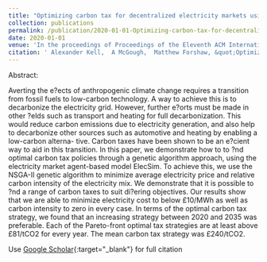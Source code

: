 ```yaml
---
title: "Optimizing carbon tax for decentralized electricity markets using an agent-based model"
collection: publications
permalink: /publication/2020-01-01-Optimizing-carbon-tax-for-decentralized-electricity-markets-using-an-agent-based-model
date: 2020-01-01
venue: 'In the proceedings of Proceedings of the Eleventh ACM International Conference on Future Energy Systems'
citation: ' Alexander Kell,  A McGough,  Matthew Forshaw, &quot;Optimizing carbon tax for decentralized electricity markets using an agent-based model.&quot; In the proceedings of Proceedings of the Eleventh ACM International Conference on Future Energy Systems, 2020.'
---
```


Abstract:

Averting the e?ects of anthropogenic climate change requires a transition from fossil fuels to low-carbon technology. A way to achieve this is to decarbonize the electricity grid. However, further e?orts must be made in other ?elds such as transport and heating for full decarbonization. This would reduce carbon emissions due to electricity generation, and also help to decarbonize other sources such as automotive and heating by enabling a low-carbon alterna- tive. Carbon taxes have been shown to be an e?cient way to aid in this transition. In this paper, we demonstrate how to to ?nd optimal carbon tax
policies through a genetic algorithm approach, using the electricity market agent-based model ElecSim. To achieve this, we use the NSGA-II genetic algorithm to minimize average electricity price and relative carbon intensity of the electricity mix. We demonstrate that it is possible to ?nd a range of carbon taxes to suit di?ering objectives. Our results show that we are able to minimize electricity cost
to below £10/MWh as well as carbon intensity to zero in every case. In terms of the optimal carbon tax strategy, we found that an increasing strategy between 2020 and 2035 was preferable. Each of the Pareto-front optimal tax strategies are at least above £81/tCO2 for every year. The mean carbon tax strategy was £240/tCO2.


Use [Google Scholar](https://scholar.google.com/scholar?q=Optimizing+carbon+tax+for+decentralized+electricity+markets+using+an+agent+based+model){:target="_blank"} for full citation